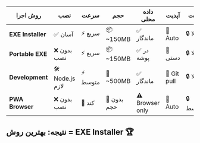 | روش اجرا | نصب | سرعت | حجم | داده محلی | آپدیت | امنیت |
|----------|------|-------|------|-----------|--------|--------|
| **EXE Installer** | ✅ آسان | ⚡ سریع | 📦 ~150MB | ✅ ماندگار | 🔄 Auto | 🔒 بالا |
| **Portable EXE** | ❌ بدون نصب | ⚡ سریع | 📦 ~150MB | ✅ در پوشه | 🔄 دستی | 🔒 بالا |
| **Development** | 🛠️ Node.js لازم | ⚡ متوسط | 💾 ~500MB | ✅ ماندگار | 🔄 Git pull | 🔒 بالا |
| **PWA Browser** | ❌ بدون نصب | 🐌 کند | 💨 بدون حجم | ⚠️ Browser only | 🔄 Auto | 🔒 متوسط |

## نتیجه: بهترین روش = EXE Installer 🏆